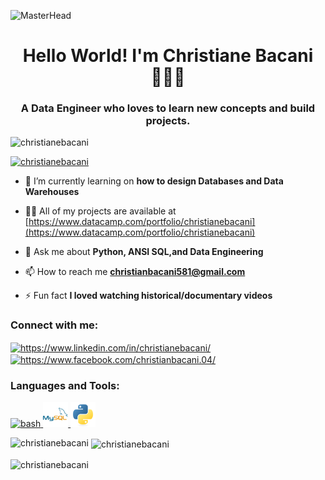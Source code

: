 ![MasterHead](https://ardas-it.com/uploads/images/blogs/giph.gif)
<h1 align="center">Hello World! I'm Christiane Bacani 👨🏻‍💻</h1>
<h3 align="center">A Data Engineer who loves to learn new concepts and build projects.</h3>

<p align="left"> <img src="https://komarev.com/ghpvc/?username=christianebacani&label=Profile%20views&color=0e75b6&style=flat" alt="christianebacani" /> </p>

<p align="left"> <a href="https://github.com/ryo-ma/github-profile-trophy"><img src="https://github-profile-trophy.vercel.app/?username=christianebacani" alt="christianebacani" /></a> </p>

- 🌱 I’m currently learning on **how to design Databases and Data Warehouses**

- 👨‍💻 All of my projects are available at [https://www.datacamp.com/portfolio/christianebacani](https://www.datacamp.com/portfolio/christianebacani)

- 💬 Ask me about **Python, ANSI SQL,and Data Engineering**

- 📫 How to reach me **christianbacani581@gmail.com**

- ⚡ Fun fact **I loved watching historical/documentary videos**

<h3 align="left">Connect with me:</h3>
<p align="left">
<a href="https://linkedin.com/in/https://www.linkedin.com/in/christianebacani/" target="blank"><img align="center" src="https://raw.githubusercontent.com/rahuldkjain/github-profile-readme-generator/master/src/images/icons/Social/linked-in-alt.svg" alt="https://www.linkedin.com/in/christianebacani/" height="30" width="40" /></a>
<a href="https://fb.com/https://www.facebook.com/christianbacani.04/" target="blank"><img align="center" src="https://raw.githubusercontent.com/rahuldkjain/github-profile-readme-generator/master/src/images/icons/Social/facebook.svg" alt="https://www.facebook.com/christianbacani.04/" height="30" width="40" /></a>
</p>

<h3 align="left">Languages and Tools:</h3>
<p align="left"> <a href="https://www.gnu.org/software/bash/" target="_blank" rel="noreferrer"> <img src="https://www.vectorlogo.zone/logos/gnu_bash/gnu_bash-icon.svg" alt="bash" width="40" height="40"/> </a> <a href="https://www.mysql.com/" target="_blank" rel="noreferrer"> <img src="https://raw.githubusercontent.com/devicons/devicon/master/icons/mysql/mysql-original-wordmark.svg" alt="mysql" width="40" height="40"/> </a> <a href="https://www.python.org" target="_blank" rel="noreferrer"> <img src="https://raw.githubusercontent.com/devicons/devicon/master/icons/python/python-original.svg" alt="python" width="40" height="40"/> </a> </p>

<p><img align="left" src="https://github-readme-stats.vercel.app/api/top-langs?username=christianebacani&show_icons=true&locale=en&layout=compact" alt="christianebacani" /></p>

<p>&nbsp;<img align="center" src="https://github-readme-stats.vercel.app/api?username=christianebacani&show_icons=true&locale=en" alt="christianebacani" /></p>

<p><img align="center" src="https://github-readme-streak-stats.herokuapp.com/?user=christianebacani&" alt="christianebacani" /></p>
